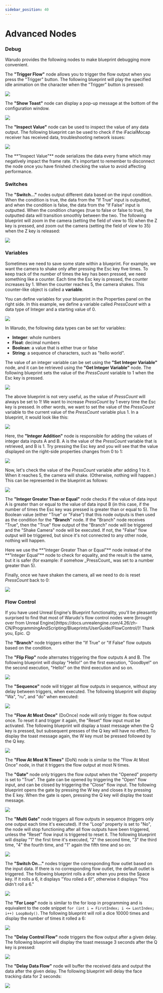 ```yaml
---
sidebar_position: 40
---
```


# Advanced Nodes

### Debug

Warudo provides the following nodes to make blueprint debugging more convenient.

The **"Trigger Flow"** node allows you to trigger the flow output when you press the "Trigger" button. The following blueprint will play the specified idle animation on the character when the "Trigger" button is pressed:

![](</images/image(15)(3).jpg>)

The **"Show Toast"** node can display a pop-up message at the bottom of the configuration window.

![](</images/image(2)(4)(1).jpg>)

The **"Inspect Value"** node can be used to inspect the value of any data output. The following blueprint can be used to check if the iFacialMocap receiver has received data, troubleshooting network issues:

![](</images/image(26).jpg>)

<div className="hint hint-danger">
The **"Inspect Value"** node serializes the data every frame which may negatively impact the frame rate. It's important to remember to disconnect the node once you have finished checking the value to avoid affecting performance.
</div>

### **Switches**

The **"Switch…"** nodes output different data based on the input condition. When the condition is true, the data from the "If True" input is outputted, and when the condition is false, the data from the "If False" input is outputted. When the condition changes (true to false or false to true), the outputted data will transition smoothly between the two. The following blueprint will zoom in the camera (setting the field of view to 15) when the Z key is pressed, and zoom out the camera (setting the field of view to 35) when the Z key is released:

![](</images/image(16).jpg>)

### Variables

Sometimes we need to save some state within a blueprint. For example, we want the camera to shake only after pressing the Esc key five times. To keep track of the number of times the key has been pressed, we need something like a counter. Each time the Esc key is pressed, the counter increases by 1. When the counter reaches 5, the camera shakes. This counter-like object is called a **variable**.

You can define variables for your blueprint in the Properties panel on the right side. In this example, we define a variable called _PressCount_ with a data type of Integer and a starting value of 0.

![](</images/image(8)(1).jpg>)

<div className="hint hint-info">
In Warudo, the following data types can be set for variables:

* **Integer**: whole numbers
* **Float**: decimal numbers
* **Boolean**: a value that is either true or false
* **String**: a sequence of characters, such as "hello world".

</div>

The value of an integer variable can be set using the **"Set Integer Variable"** node, and it can be retrieved using the **"Get Integer Variable"** node. The following blueprint sets the value of the _PressCount_ variable to 1 when the Esc key is pressed.

![](</images/image(9)(2).jpg>)

The above blueprint is not very useful, as the value of _PressCount_ will always be set to 1! We want to increase _PressCount_ by 1 every time the Esc key is pressed. In other words, we want to set the value of the _PressCount_ variable to the current value of the _PressCount_ variable plus 1. In a blueprint, it would look like this:

![](</images/image(22).jpg>)

Here, the **"Integer Addition"** node is responsible for adding the values of integer data inputs A and B. A is the value of the _PressCount_ variable that is retrieved, and B is 1. Try pressing the Esc key and you will see that the value displayed on the right-side properties changes from 0 to 1:

![](</images/image(24).jpg>)

Now, let's check the value of the _PressCount_ variable after adding 1 to it. When it reaches 5, the camera will shake. (Otherwise, nothing will happen.) This can be represented in the blueprint as follows:

![](</images/image(29)(2).jpg>)

The **"Integer Greater Than or Equal"** node checks if the value of data input A is greater than or equal to the value of data input B (in this case, if the number of times the Esc key was pressed is greater than or equal to 5). The Boolean value (either "True" or "False") that this node outputs is then used as the condition for the **"Branch**" node. If the "Branch" node receives "True", then the "True" flow output of the "Branch" node will be triggered and the "Shake Camera" node will be executed. If not, the "False" flow output will be triggered, but since it's not connected to any other node, nothing will happen.

<div className="hint hint-info">
Here we use the **"Integer Greater Than or Equal"** node instead of the **"Integer Equal"** node to check for equality, and the result is the same, but it is safer (for example: if somehow _PressCount_ was set to a number greater than 5).
</div>

Finally, once we have shaken the camera, all we need to do is reset _PressCount_ back to 0:

![](</images/image(1)(5).jpg>)

### Flow Control

<div className="hint hint-info">
If you have used Unreal Engine's Blueprint functionality, you'll be pleasantly surprised to find that most of Warudo's flow control nodes were [brought over from Unreal Engine](https://docs.unrealengine.com/4.26/zh-CN/ProgrammingAndScripting/Blueprints/UserGuide/FlowControl/)! Thank you, Epic. 😉
</div>

The **"Branch"** node triggers either the "If True" or "If False" flow outputs based on the condition.

The **"Flip Flop"** node alternates triggering the flow outputs A and B. The following blueprint will display "Hello!" on the first execution, "Goodbye!" on the second execution, "Hello!" on the third execution and so on.

![](</images/image(20)(3).jpg>)

The **"Sequence"** node will trigger all flow outputs in sequence, without any delay between triggers, when executed. The following blueprint will display "Wa", "ru", and "do" when executed:

![](</images/image(19)(3).jpg>)

The **"Flow At Most Once"** (DoOnce) node will only trigger its flow output once. To reset it and trigger it again, the "Reset" flow input must be activated. The following blueprint will display a toast message when the Q key is pressed, but subsequent presses of the Q key will have no effect. To display the toast message again, the W key must be pressed followed by the Q key.

![](</images/image(18).jpg>)

The **"Flow At Most N Times"** (DoN) node is similar to the "Flow At Most Once" node, in that it triggers the flow output at most N times.

The **"Gate"** node only triggers the flow output when the "Opened" property is set to "True". The gate can be opened by triggering the "Open" flow input, and can be closed by triggering the "Close" flow input. The following blueprint opens the gate by pressing the W key and closes it by pressing the E key. When the gate is open, pressing the Q key will display the toast message.

![](</images/image(28).jpg>)

The **"Multi Gate"** node triggers all flow outputs in sequence (triggers only one output each time it's executed). If the "Loop" property is set to "No", the node will stop functioning after all flow outputs have been triggered, unless the "Reset" flow input is triggered to reset it. The following blueprint will display "1" the first time it's executed, "2" the second time, "3" the third time, "4" the fourth time, and "1" again the fifth time and so on:

![](</images/image(4)(1)(1).jpg>)

The **"Switch On..."** nodes trigger the corresponding flow outlet based on the input data. If there is no corresponding flow outlet, the default outlet is triggered. The following blueprint rolls a dice when you press the Space key. If it rolls a 6, it displays "You rolled a 6!", otherwise it displays "You didn't roll a 6."

![](</images/image(3)(3).jpg>)

The **"For Loop"** node is similar to the for loop in programming and is equivalent to the code snippet `for (int i = FirstIndex; i <= LastIndex; i++) LoopBody()`. The following blueprint will roll a dice 10000 times and display the number of times it rolled a 6:

![](</images/image(2)(4)(2).jpg>)

The **"Delay Control Flow"** node triggers the flow output after a given delay. The following blueprint will display the toast message 3 seconds after the Q key is pressed:

![](</images/image(25)(1).jpg>)

The **"Delay Data Flow"** node will buffer the received data and output the data after the given delay. The following blueprint will delay the face tracking data for 2 seconds:

![](</images/image(14)(3).jpg>)
